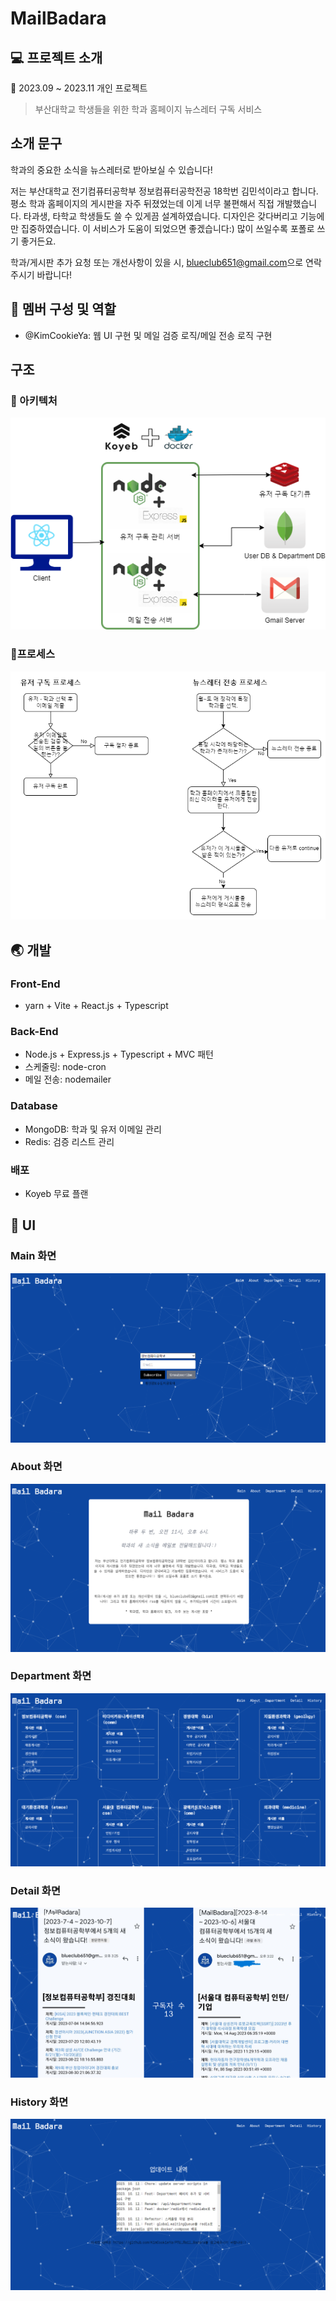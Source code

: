 # MailBadara

## 💻 프로젝트 소개

:calendar: 2023.09 ~ 2023.11
개인 프로젝트

> 부산대학교 학생들을 위한 학과 홈페이지 뉴스레터 구독 서비스

## 소개 문구

학과의 중요한 소식을 뉴스레터로 받아보실 수 있습니다!

저는 부산대학교 전기컴퓨터공학부 정보컴퓨터공학전공 18학번
김민석이라고 합니다. 평소 학과 홈페이지의 게시판을 자주 뒤졌었는데
이게 너무 불편해서 직접 개발했습니다. 타과생, 타학교 학생들도 쓸 수
있게끔 설계하였습니다. 디자인은 갖다버리고 기능에만 집중하였습니다. 이
서비스가 도움이 되었으면 좋겠습니다:) 많이 쓰일수록 포폴로 쓰기
좋거든요.

학과/게시판 추가 요청 또는 개선사항이 있을 시, <blueclub651@gmail.com>으로 연락주시기 바랍니다!

## 👋 멤버 구성 및 역할

- @KimCookieYa: 웹 UI 구현 및 메일 검증 로직/메일 전송 로직 구현

## 구조

### 🔧 아키텍처

![](./docs/mailbadara_architecture.png)

### 🚦프로세스

![](./docs/mailbadara_process.png)

## 🌏 개발

### Front-End

- yarn + Vite + React.js + Typescript

### Back-End

- Node.js + Express.js + Typescript + MVC 패턴
- 스케줄링: node-cron
- 메일 전송: nodemailer

### Database

- MongoDB: 학과 및 유저 이메일 관리
- Redis: 검증 리스트 관리

### 배포

- Koyeb 무료 플랜

## 📱 UI

### Main 화면

![Main](./docs/mailbadara_mainpage.png)

### About 화면

![About](./docs/mailbadara_aboutpage.png)

### Department 화면

![Department](./docs/mailbadara_departmentpage.png)

### Detail 화면

![Detail](./docs/mailbadara_detailpage.png)

### History 화면

![History](./docs/mailbadara_historypage.png)
